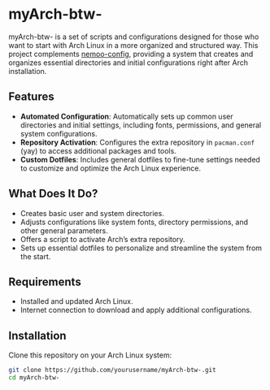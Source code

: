 # myArch-btw-

myArch-btw- is a set of scripts and configurations designed for those who want to start with Arch Linux in a more organized and structured way. This project complements [nemoo-config](https://github.com/yourusername/nemoo-config), providing a system that creates and organizes essential directories and initial configurations right after Arch installation.

## Features

- **Automated Configuration**: Automatically sets up common user directories and initial settings, including fonts, permissions, and general system configurations.
- **Repository Activation**: Configures the extra repository in `pacman.conf` (yay) to access additional packages and tools.
- **Custom Dotfiles**: Includes general dotfiles to fine-tune settings needed to customize and optimize the Arch Linux experience.

## What Does It Do?

- Creates basic user and system directories.
- Adjusts configurations like system fonts, directory permissions, and other general parameters.
- Offers a script to activate Arch’s extra repository.
- Sets up essential dotfiles to personalize and streamline the system from the start.

## Requirements

- Installed and updated Arch Linux.
- Internet connection to download and apply additional configurations.

## Installation

Clone this repository on your Arch Linux system:

```bash
git clone https://github.com/yourusername/myArch-btw-.git
cd myArch-btw-

